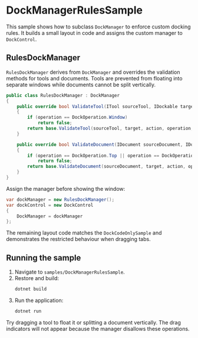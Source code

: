# DockManagerRulesSample

This sample shows how to subclass `DockManager` to enforce custom docking rules.
It builds a small layout in code and assigns the custom manager to
`DockControl`.

## RulesDockManager

`RulesDockManager` derives from `DockManager` and overrides the validation
methods for tools and documents. Tools are prevented from floating into
separate windows while documents cannot be split vertically.

```csharp
public class RulesDockManager : DockManager
{
    public override bool ValidateTool(ITool sourceTool, IDockable target, DragAction action, DockOperation operation, bool execute)
    {
        if (operation == DockOperation.Window)
            return false;
        return base.ValidateTool(sourceTool, target, action, operation, execute);
    }

    public override bool ValidateDocument(IDocument sourceDocument, IDockable target, DragAction action, DockOperation operation, bool execute)
    {
        if (operation == DockOperation.Top || operation == DockOperation.Bottom)
            return false;
        return base.ValidateDocument(sourceDocument, target, action, operation, execute);
    }
}
```

Assign the manager before showing the window:

```csharp
var dockManager = new RulesDockManager();
var dockControl = new DockControl
{
    DockManager = dockManager
};
```

The remaining layout code matches the `DockCodeOnlySample` and demonstrates the
restricted behaviour when dragging tabs.

## Running the sample

1. Navigate to `samples/DockManagerRulesSample`.
2. Restore and build:
   ```bash
   dotnet build
   ```
3. Run the application:
   ```bash
   dotnet run
   ```

Try dragging a tool to float it or splitting a document vertically. The drag
indicators will not appear because the manager disallows these operations.
